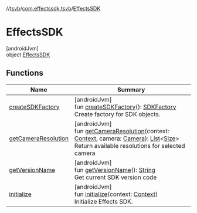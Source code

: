 //[tsvb](../../../index.md)/[com.effectssdk.tsvb](../index.md)/[EffectsSDK](index.md)

# EffectsSDK

[androidJvm]\
object [EffectsSDK](index.md)

## Functions

| Name                                            | Summary                                                                                                                                                                                                                                                                                                                                                                                                                                        |
|-------------------------------------------------|------------------------------------------------------------------------------------------------------------------------------------------------------------------------------------------------------------------------------------------------------------------------------------------------------------------------------------------------------------------------------------------------------------------------------------------------|
| [createSDKFactory](create-s-d-k-factory.md)     | [androidJvm]<br>fun [createSDKFactory](create-s-d-k-factory.md)(): [SDKFactory](../-s-d-k-factory/index.md)<br>Create factory for SDK objects.                                                                                                                                                                                                                                                                                                 |
| [getCameraResolution](get-camera-resolution.md) | [androidJvm]<br>fun [getCameraResolution](get-camera-resolution.md)(context: [Context](https://developer.android.com/reference/kotlin/android/content/Context.html), camera: [Camera](../-camera/index.md)): [List](https://kotlinlang.org/api/latest/jvm/stdlib/kotlin.collections/-list/index.html)&lt;[Size](https://developer.android.com/reference/kotlin/android/util/Size.html)&gt;<br>Return available resolutions for selected camera |
| [getVersionName](get-version-name.md)           | [androidJvm]<br>fun [getVersionName](get-version-name.md)(): [String](https://kotlinlang.org/api/latest/jvm/stdlib/kotlin/-string/index.html)<br>Get current SDK version code                                                                                                                                                                                                                                                                  |
| [initialize](initialize.md)                     | [androidJvm]<br>fun [initialize](initialize.md)(context: [Context](https://developer.android.com/reference/kotlin/android/content/Context.html))<br>Initialize Effects SDK.                                                                                                                                                                                                                                                                    |
